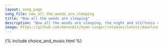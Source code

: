 ```yaml
---
layout: song_page
song_file: now_all_the_woods_are_sleeping
title: "Now all the woods are sleeping"
description: "Now all the woods are sleeping, the night and stillness creeping o'er city, field, and beast; but thou, my heart, awake be, with pray'rful thanks, att... secular 4part 4verse musicbyother textadaptedbykenan evening"
image: https://github.com/kenanbit/hymn-singer/releases/latest/download/now_all_the_woods_are_sleeping-trad.png
---
```


{% include choice_and_music.html %}